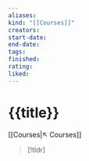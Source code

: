 ```yaml
---
aliases:
kind: "[[Courses]]"
creators:
start-date:
end-date:
tags:
finished:
rating:
liked:
---
```

# {{title}}
[[Courses|↖ Courses]]

> [!tldr]
>
>
